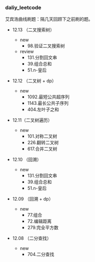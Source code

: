 
### daliy_leetcode

艾宾浩曲线刷题：隔几天回顾下之前刷的题。

- 12.13 （二叉搜索树）
    - new
        - 98.验证二叉搜索树
    - review
        - 131.分割回文串
        - 39.组合总和
        - 51.n-皇后


- 12.12 （二叉树 + dp）
    - new 
        - 1092.最短公共超序列
        - 1143.最长公共子序列
        - 404.左叶子之和

- 12.11（二叉树遍历）
    - new
        - 101.对称二叉树
        - 226.翻转二叉树
        - 617.合并二叉树

- 12.10 （回溯）
    - new
        - 131.分割回文串
        - 39.组合总和
        - 51.n-皇后

- 12.09 （回溯 + dp）
    - new
        - 77.组合
        - 72.编辑距离
        - 279.完全平方数

- 12.08 （二分查找）
    - new
        - 704.二分查找
